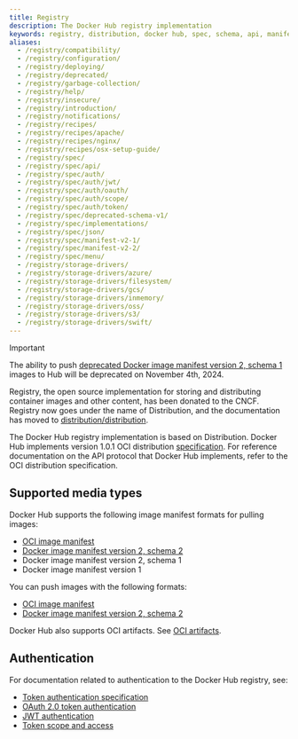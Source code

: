 ```yaml
---
title: Registry
description: The Docker Hub registry implementation 
keywords: registry, distribution, docker hub, spec, schema, api, manifest, auth
aliases:
  - /registry/compatibility/
  - /registry/configuration/
  - /registry/deploying/
  - /registry/deprecated/
  - /registry/garbage-collection/
  - /registry/help/
  - /registry/insecure/
  - /registry/introduction/
  - /registry/notifications/
  - /registry/recipes/
  - /registry/recipes/apache/
  - /registry/recipes/nginx/
  - /registry/recipes/osx-setup-guide/
  - /registry/spec/
  - /registry/spec/api/
  - /registry/spec/auth/
  - /registry/spec/auth/jwt/
  - /registry/spec/auth/oauth/
  - /registry/spec/auth/scope/
  - /registry/spec/auth/token/
  - /registry/spec/deprecated-schema-v1/
  - /registry/spec/implementations/
  - /registry/spec/json/
  - /registry/spec/manifest-v2-1/
  - /registry/spec/manifest-v2-2/
  - /registry/spec/menu/
  - /registry/storage-drivers/
  - /registry/storage-drivers/azure/
  - /registry/storage-drivers/filesystem/
  - /registry/storage-drivers/gcs/
  - /registry/storage-drivers/inmemory/
  - /registry/storage-drivers/oss/
  - /registry/storage-drivers/s3/
  - /registry/storage-drivers/swift/
---
```


> [!IMPORTANT]
>
> The ability to push [deprecated Docker image manifest version 2, schema 1](https://distribution.github.io/distribution/spec/deprecated-schema-v1/) images to Hub will be deprecated on November 4th, 2024.
>

Registry, the open source implementation for storing and distributing container
images and other content, has been donated to the CNCF. Registry now goes under
the name of Distribution, and the documentation has moved to
[distribution/distribution].

The Docker Hub registry implementation is based on Distribution. Docker Hub
implements version 1.0.1 OCI distribution [specification]. For reference
documentation on the API protocol that Docker Hub implements, refer to the OCI
distribution specification.

## Supported media types

Docker Hub supports the following image manifest formats for pulling images:

- [OCI image manifest]
- [Docker image manifest version 2, schema 2]
- Docker image manifest version 2, schema 1
- Docker image manifest version 1

You can push images with the following formats:

- [OCI image manifest]
- [Docker image manifest version 2, schema 2]

Docker Hub also supports OCI artifacts. See [OCI artifacts].

## Authentication

For documentation related to authentication to the Docker Hub registry, see:

- [Token authentication specification][token]
- [OAuth 2.0 token authentication][oauth2]
- [JWT authentication][jwt]
- [Token scope and access][scope]

<!-- links -->

[distribution/distribution]: https://distribution.github.io/distribution/
[specification]: https://github.com/opencontainers/distribution-spec/blob/v1.0.1/spec.md
[OCI image manifest]: https://github.com/opencontainers/image-spec/blob/main/manifest.md
[Docker image manifest version 2, schema 2]: https://distribution.github.io/distribution/spec/manifest-v2-2/
[OCI artifacts]: /docker-hub/oci-artifacts/
[oauth2]: https://distribution.github.io/distribution/spec/auth/oauth/
[jwt]: https://distribution.github.io/distribution/spec/auth/jwt/
[token]: https://distribution.github.io/distribution/spec/auth/token/
[scope]: https://distribution.github.io/distribution/spec/auth/scope/
